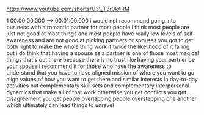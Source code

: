 https://www.youtube.com/shorts/U3\_T3r0k4RM

1 00:00:00.000 --\> 00:01:00.000 i would not recommend going into
business with a romantic partner for most people i think most people are
just not good at most things and most people have really low levels of
self-awareness and are not good at picking partners or spouses you got
to get both right to make the whole thing work if twice the likelihood
of it failing but i do think that having a spouse as a partner is one of
those most magical things that's out there because there is no trust
like having your partner be your spouse i recommend it for those who
have the awareness to understand that you have to have aligned mission
of where you want to go align values of how you want to get there and
similar interests in day-to-day activities but complementary skill sets
and complementary interpersonal dynamics that make all of that work
otherwise you get conflicts you get disagreement you get people
overlapping people overstepping one another which ultimately can lead
things to unravel
